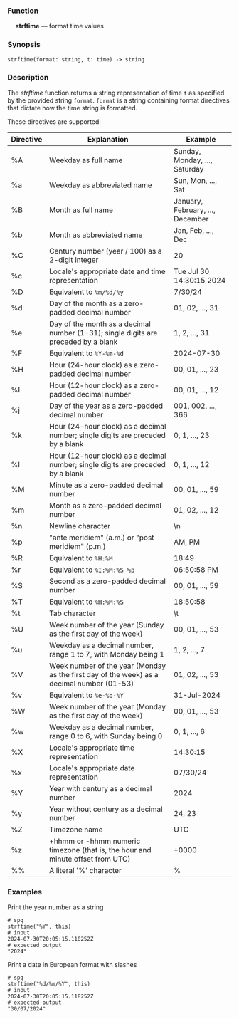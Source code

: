 ### Function

&emsp; **strftime** &mdash; format time values

### Synopsis
```
strftime(format: string, t: time) -> string
```

### Description
The _strftime_ function returns a string representation of time `t`
as specified by the provided string `format`. `format` is a string
containing format directives that dictate how the time string is
formatted.

These directives are supported:

| Directive | Explanation | Example |
|-----------|-------------|---------|
| %A | Weekday as full name | Sunday, Monday, ..., Saturday |
| %a | Weekday as abbreviated name | Sun, Mon, ..., Sat |
| %B | Month as full name | January, February, ..., December |
| %b | Month as abbreviated name | Jan, Feb, ..., Dec |
| %C | Century number (year / 100) as a 2-digit integer | 20 |
| %c | Locale's appropriate date and time representation | Tue Jul 30 14:30:15 2024 |
| %D | Equivalent to `%m/%d/%y` | 7/30/24 |
| %d | Day of the month as a zero-padded decimal number | 01, 02, ..., 31 |
| %e | Day of the month as a decimal number (1-31); single digits are preceded by a blank | 1, 2, ..., 31 |
| %F | Equivalent to `%Y-%m-%d` | 2024-07-30 |
| %H | Hour (24-hour clock) as a zero-padded decimal number | 00, 01, ..., 23 |
| %I | Hour (12-hour clock) as a zero-padded decimal number | 00, 01, ..., 12 |
| %j | Day of the year as a zero-padded decimal number | 001, 002, ..., 366 |
| %k | Hour (24-hour clock) as a decimal number; single digits are preceded by a blank | 0, 1, ..., 23 |
| %l | Hour (12-hour clock) as a decimal number; single digits are preceded by a blank | 0, 1, ..., 12 |
| %M | Minute as a zero-padded decimal number | 00, 01, ..., 59 |
| %m | Month as a zero-padded decimal number | 01, 02, ..., 12 |
| %n | Newline character | \n |
| %p | "ante meridiem" (a.m.) or "post meridiem" (p.m.) | AM, PM |
| %R | Equivalent to `%H:%M` | 18:49 |
| %r | Equivalent to `%I:%M:%S %p` | 06:50:58 PM |
| %S | Second as a zero-padded decimal number | 00, 01, ..., 59 |
| %T | Equivalent to `%H:%M:%S` | 18:50:58 |
| %t | Tab character | \t |
| %U | Week number of the year (Sunday as the first day of the week) | 00, 01, ..., 53 |
| %u | Weekday as a decimal number, range 1 to 7, with Monday being 1 | 1, 2, ..., 7 |
| %V | Week number of the year (Monday as the first day of the week) as a decimal number (01-53) | 01, 02, ..., 53 |
| %v | Equivalent to `%e-%b-%Y` | 31-Jul-2024 |
| %W | Week number of the year (Monday as the first day of the week) | 00, 01, ..., 53 |
| %w | Weekday as a decimal number, range 0 to 6, with Sunday being 0 | 0, 1, ..., 6 |
| %X | Locale's appropriate time representation | 14:30:15 |
| %x | Locale's appropriate date representation | 07/30/24 |
| %Y | Year with century as a decimal number | 2024 |
| %y | Year without century as a decimal number | 24, 23 |
| %Z | Timezone name | UTC |
| %z | +hhmm or -hhmm numeric timezone (that is, the hour and minute offset from UTC) | +0000 |
| %% | A literal '%' character | % |

### Examples

Print the year number as a string
```mdtest-spq
# spq
strftime("%Y", this)
# input
2024-07-30T20:05:15.118252Z
# expected output
"2024"
```

Print a date in European format with slashes
```mdtest-spq
# spq
strftime("%d/%m/%Y", this)
# input
2024-07-30T20:05:15.118252Z
# expected output
"30/07/2024"
```
